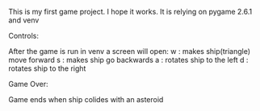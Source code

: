 This is my first game project. I hope it works.
It is relying on pygame 2.6.1 and venv

Controls:

After the game is run in venv a screen will open:
w : makes ship(triangle) move forward
s : makes ship go backwards
a : rotates ship to the left
d : rotates ship to the right

Game Over:

Game ends when ship colides with an asteroid